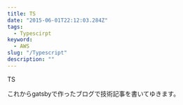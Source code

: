 ```yaml
---
title: TS
date: "2015-06-01T22:12:03.284Z"
tags:
  - Typescirpt
keyword:
  - AWS
slug: "/Typescript"
description: ""
---
```


TS

これからgatsbyで作ったブログで技術記事を書いてゆきます。